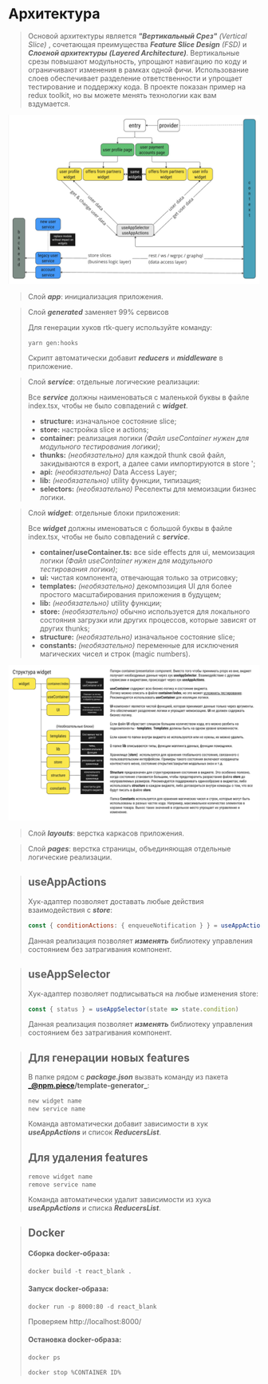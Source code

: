 # Архитектура

> Основой архитектуры является **_"Вертикальный Срез"_** _(Vertical Slice)_ , сочетающая преимущества _**Feature Slice Design**_ _(FSD)_ и _**Слоеной архитектуры**_ _**(Layered Architecture)**_. Вертикальные срезы повышают модульность, упрощают навигацию по коду и ограничивают изменения в рамках одной фичи. Использование слоев обеспечивает разделение ответственности и упрощает тестирование и поддержку кода. В проекте показан пример на redux toolkit, но вы можете менять технологии как вам вздумается.

![img.png](docs/i1.png)

> Слой **_app_**: инициализация приложения.

> Слой **_generated_** заменяет 99% сервисов
>
> Для генерации хуков rtk-query используйте команду:
> ```
> yarn gen:hooks
> ```
> Скрипт автоматически добавит **_reducers_** и **_middleware_** в приложение.

> Слой **_service_**: отдельные логические реализации:
>
> Все **_service_** должны наименоваться с маленькой буквы в файле index.tsx, чтобы не было совпадений с _**widget**_.
> + **structure:** изначальное состояние slice;
> + **store:** настройка slice и actions;
> + **container:** реализация логики _(Файл useContainer нужен для модульного тестирования логики)_; 
> + **thunks:** _(необязательно)_  для каждой thunk свой файл, закидываются в export, а далее сами импортируются в store ';
> + **api:** _(необязательно)_  Data Access Layer;
> + **lib:** _(необязательно)_  utility функции, типизация;
> + **selectors:** _(необязательно)_  Реселекты для мемоизации бизнес логики.

> Слой **_widget_**: отдельные блоки приложения:
>
> Все **_widget_** должны именоваться с большой буквы в файле index.tsx, чтобы не было совпадений с **_service_**.
> + **container/useContainer.ts:** все side effects для ui, мемоизация логики _(Файл useContainer нужен для модульного тестирования логики)_;
> + **ui:** чистая компонента, отвечающая только за отрисовку;
> + **templates:** _(необязательно)_  декомпозиция UI для более простого масштабирования приложения в будущем;
> + **lib:** _(необязательно)_  utility функции;
> + **store:** _(необязательно)_  обычно используется для локального состояния загрузки или других процессов, которые зависят от других thunks;
> + **structure:** _(необязательно)_ изначальное состояние slice;
> + **constants:** _(необязательно)_ переменные для исключения магических чисел и строк (magic numbers).

![img.png](docs/widget.png)


> Слой **_layouts_**: верстка каркасов приложения.

> Слой **_pages_**: верстка страницы, объединяющая отдельные логические реализации.

> ## useAppActions
> Хук-адаптер позволяет доставать любые действия взаимодействия с **_store_**:
> ```javascript
> const { conditionActions: { enqueueNotification } } = useAppActions()
> ``` 
> Данная реализация позволяет **_изменять_** библиотеку управления состоянием без затрагивания компонент.

> ## useAppSelector
> Хук-адаптер позволяет подписываться на любые изменения store:
> ```javascript
> const { status } = useAppSelector(state => state.condition)
> ``` 
> Данная реализация позволяет **_изменять_** библиотеку управления состоянием без затрагивания компонент.


> ## Для генерации новых features
>
> В папке рядом с **_package.json_** вызвать команду из пакета **_@npm.piece/template-generator_**:
> ```
> new widget name
> new service name
> ```
> Команда автоматически добавит зависимости в хук _**useAppActions**_ и список **_ReducersList_**.
> ## Для удаления features
> ```
> remove widget name
> remove service name
> ```
> Команда автоматически удалит зависимости из хука _**useAppActions**_ и списка **_ReducersList_**.


> ## Docker
> #### Сборка docker-образа:
> ```
> docker build -t react_blank .
> ```
> #### Запуск docker-образа:
> ```
> docker run -p 8000:80 -d react_blank
> ```
> Проверяем http://localhost:8000/
> #### Остановка docker-образа:
> ```
> docker ps
> ```
> ```
> docker stop %CONTAINER ID% 
> ```
